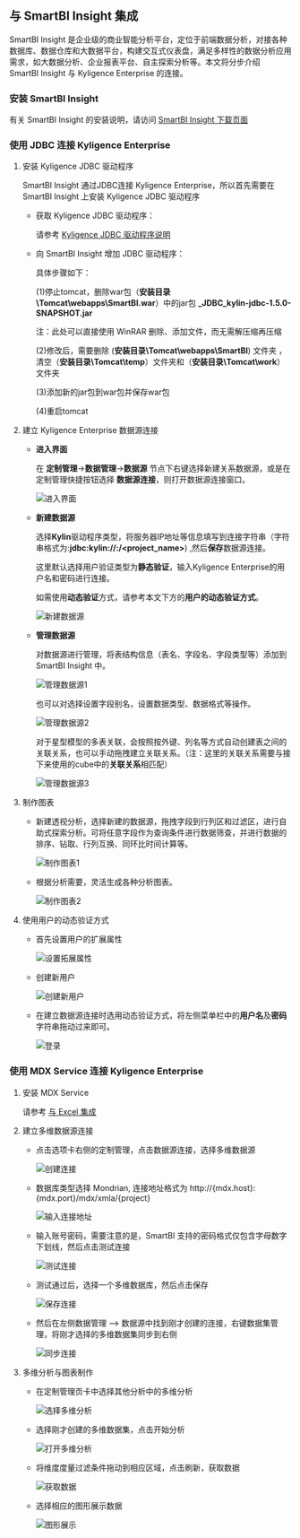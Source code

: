 ## 与 SmartBI Insight 集成

SmartBI Insight
是企业级的商业智能分析平台，定位于前端数据分析，对接各种数据库、数据仓库和大数据平台，构建交互式仪表盘，满足多样性的数据分析应用需求，如大数据分析、企业报表平台、自主探索分析等。本文将分步介绍 SmartBI Insight 与 Kyligence Enterprise 的连接。

### 安装 SmartBI Insight

有关 SmartBI Insight 的安装说明，请访问 [SmartBI Insight 下载页面](http://www.SmartBI.com.cn/download)

### 使用 JDBC 连接 Kyligence Enterprise

1. 安装 Kyligence JDBC 驱动程序

   SmartBI Insight 通过JDBC连接 Kyligence Enterprise，所以首先需要在SmartBI Insight 上安装 Kyligence JDBC 驱动程序

   + 获取 Kyligence JDBC 驱动程序：

     请参考 [Kyligence JDBC 驱动程序说明](../driver/jdbc.cn.md)

   + 向 SmartBI Insight 增加 JDBC 驱动程序：

     具体步骤如下：

     (1)停止tomcat，删除war包（**安装目录\Tomcat\webapps\SmartBI.war**）中的jar包 **_JDBC_kylin-jdbc-1.5.0-SNAPSHOT.jar** 

     注：此处可以直接使用 WinRAR 删除、添加文件，而无需解压缩再压缩

     (2)修改后，需要删除 (**安装目录\Tomcat\webapps\SmartBI**) 文件夹 ，清空（**安装目录\Tomcat\temp**）文件夹和（**安装目录\Tomcat\work**）文件夹

     (3)添加新的jar包到war包并保存war包

     (4)重启tomcat

2. 建立 Kyligence Enterprise 数据源连接 

   + **进入界面**

     在 **定制管理**->**数据管理**->**数据源** 节点下右键选择新建关系数据源，或是在定制管理快捷按钮选择 **数据源连接**，则打开数据源连接窗口。

     ![进入界面](../images/SmartBI/01.PNG)

   + **新建数据源**

     选择**Kylin**驱动程序类型，将服务器IP地址等信息填写到连接字符串（字符串格式为:**jdbc:kylin://<hostname>:<port>/<project_name>**) ,然后**保存**数据源连接。

     这里默认选择用户验证类型为**静态验证**，输入Kyligence Enterprise的用户名和密码进行连接。

     如需使用**动态验证**方式，请参考本文下方的**用户的动态验证方式**。

     ![新建数据源](../images/SmartBI/02.PNG)

   + **管理数据源**

     对数据源进行管理，将表结构信息（表名、字段名、字段类型等）添加到 SmartBI Insight 中。

     ![管理数据源1](../images/SmartBI/09.PNG)

     也可以对选择设置字段别名，设置数据类型、数据格式等操作。

     ![管理数据源2](../images/SmartBI/10.PNG)

     对于星型模型的多表关联，会按照按外键、列名等方式自动创建表之间的关联关系，也可以手动拖拽建立关联关系。（注：这里的关联关系需要与接下来使用的cube中的**关联关系**相匹配）

     ![管理数据源3](../images/SmartBI/11.PNG)

3. 制作图表

   + 新建透视分析，选择新建的数据源，拖拽字段到行列区和过滤区，进行自助式探索分析。可将任意字段作为查询条件进行数据筛查，并进行数据的排序、钻取、行列互换、同环比时间计算等。

     ![制作图表1](../images/SmartBI/12.PNG)

   + 根据分析需要，灵活生成各种分析图表。

     ![制作图表2](../images/SmartBI/13.PNG)

4. 使用用户的动态验证方式

   + 首先设置用户的扩展属性

     ![设置拓展属性](../images/SmartBI/05.PNG)

   + 创建新用户

     ![创建新用户](../images/SmartBI/06.PNG)

   + 在建立数据源连接时选用动态验证方式，将左侧菜单栏中的**用户名**及**密码**字符串拖动过来即可。

     ![登录](../images/SmartBI/07.PNG)

### 使用 MDX Service 连接 Kyligence Enterprise

1. 安装 MDX Service

   请参考 [与 Excel 集成](../excel.cn.md)

2. 建立多维数据源连接

   + 点击选项卡右侧的定制管理，点击数据源连接，选择多维数据源

     ![创建连接](../images/SmartBI/SmartBI-MDX_01.png)

   + 数据库类型选择 Mondrian, 连接地址格式为 http://{mdx.host}:{mdx.port}/mdx/xmla/{project}

     ![输入连接地址](../images/SmartBI/SmartBI-MDX_02.png)

   + 输入账号密码，需要注意的是，SmartBI 支持的密码格式仅包含字母数字下划线，然后点击测试连接

     ![测试连接](../images/SmartBI/SmartBI-MDX_03.png)

   + 测试通过后，选择一个多维数据库，然后点击保存

     ![保存连接](../images/SmartBI/SmartBI-MDX_04.png)

   + 然后在左侧数据管理 --> 数据源中找到刚才创建的连接，右键数据集管理，将刚才选择的多维数据集同步到右侧

     ![同步连接](../images/SmartBI/SmartBI-MDX_05.png)

3. 多维分析与图表制作

   + 在定制管理页卡中选择其他分析中的多维分析

     ![选择多维分析](../images/SmartBI/SmartBI-MDX_06.png)

   + 选择刚才创建的多维数据集，点击开始分析

     ![打开多维分析](../images/SmartBI/SmartBI-MDX_07.png)

   + 将维度度量过滤条件拖动到相应区域，点击刷新，获取数据

     ![获取数据](../images/SmartBI/SmartBI-MDX_08.png)

   + 选择相应的图形展示数据

     ![图形展示](../images/SmartBI/SmartBI-MDX_09.png)
